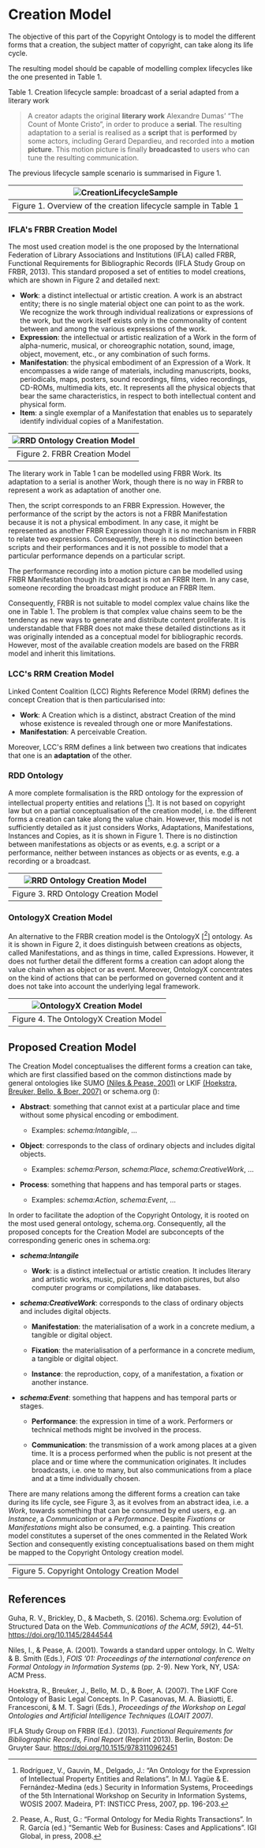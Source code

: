 Creation Model
==============

The objective of this part of the Copyright Ontology is to model the different forms that a creation, the subject matter of copyright, can take along its life cycle.

The resulting model should be capable of modelling complex lifecycles like the one presented in Table 1.

Table 1. Creation lifecycle sample: broadcast of a serial adapted from a literary work

> A creator adapts the original **literary work** Alexandre Dumas’ “The Count of Monte Cristo”, in order to produce a **serial**. 
> The resulting adaptation to a serial is realised as a **script** that is **performed** by some actors, including Gerard Depardieu, and recorded into a **motion picture**. 
> This motion picture is finally **broadcasted** to users who can tune the resulting communication.

The previous lifecycle sample scenario is summarised in Figure 1.

| ![CreationLifecycleSample](http://www.plantuml.com/plantuml/svg/FScn4S8m3030LM01gq-R5YecS1J5rY5RFbawBanFAjh_EtUKs2bCRjLzp0N0yYSLzXfRJ3BKxjGzeJQmobzj_0RKSHgNwbSgj3oT35QZxApzgJi975p2QFxrmGUj9mgzSXj2QKIJ7m00) |
| :--------------------------------------: |
| Figure 1. Overview of the creation lifecycle sample in Table 1 |

### IFLA's FRBR Creation Model

The most used creation model is the one proposed by the International Federation of Library Associations and Institutions (IFLA) called FRBR, Functional Requirements for Bibliographic Records (IFLA Study Group on FRBR, 2013). This standard proposed a set of entities to model creations, which are shown in Figure 2 and detailed next: 

- **Work**: a distinct intellectual or artistic creation. A work is an abstract entity; there is no single material object one can point to as the work. We recognize the work through individual realizations or expressions of the work, but the work itself exists only in the commonality of content between and among the various expressions of the work.
- **Expression**: the intellectual or artistic realization of a Work in the form of alpha-numeric, musical, or choreographic notation, sound, image, object, movement, etc., or any combination of such forms.
- **Manifestation**: the physical embodiment of an Expression of a Work. It encompasses a wide range of materials, including manuscripts, books, periodicals, maps, posters, sound recordings, films, video recordings, CD-ROMs, multimedia kits, etc. It represents all the physical objects that bear the same characteristics, in respect to both intellectual content and physical form.
- **Item**: a single exemplar of a Manifestation that enables us to separately identify individual copies of a Manifestation.

| ![RRD Ontology Creation Model](http://www.plantuml.com/plantuml/svg/LSan3iCW3030hwGF2DuxfbAtBFo04XUi04R6LjIyFbbxwpsenM8RcfGfg_Rn191mk4IQxMC39N9JREeYLv1C9rVQ8NB_2QMiTpBKC1G5Ne91YTlA6nRuKZB10M-_-FclNBTQBW00) |
| :--------------------------------------: |
|      Figure 2. FRBR Creation Model       |

The literary work in Table 1 can be modelled using FRBR Work. Its adaptation to a serial is another Work, though there is no way in FRBR to represent a work as adaptation of another one. 

Then, the script corresponds to an FRBR Expression. However, the performance of the script by the actors is not a FRBR Manifestation because it is not a physical embodiment. In any case, it might be represented as another FRBR Expression though it is no mechanism in FRBR to relate two expressions. Consequently, there is no distinction between scripts and their performances and it is not possible to model that a particular performance depends on a particular script.

The performance recording into a motion picture can be modelled using FRBR Manifestation though its broadcast is not an FRBR Item. In any case, someone recording the broadcast might produce an FRBR Item.

Consequently, FRBR is not suitable to model complex value chains like the one in Table 1. The problem is that complex value chains seem to be the tendency as new ways to generate and distribute content proliferate. It is understandable that FRBR does not make these detailed distinctions as it was originally intended as a conceptual model for bibliographic records. However, most of the available creation models are based on the FRBR model and inherit this limitations.

### LCC's RRM Creation Model

Linked Content Coalition (LCC) Rights Reference Model (RRM) defines the concept Creation that is then particularised into:

* **Work**: A Creation which is a distinct, abstract Creation of the mind whose existence is revealed through one or more Manifestations.
* **Manifestation**: A perceivable Creation.

Moreover, LCC's RRM defines a link between two creations that indicates that one is an **adaptation** of the other.

### RDD Ontology

A more complete formalisation is the RRD ontology for the expression of
intellectual property entities and relations \[[^17]\]. It is not based
on copyright law but on a partial conceptualisation of the creation
model, i.e. the different forms a creation can take along the value
chain. However, this model is not sufficiently detailed as it just
considers Works, Adaptations, Manifestations, Instances and Copies, as
it is shown in Figure 1. There is no distinction between manifestations
as objects or as events, e.g. a script or a performance, neither between
instances as objects or as events, e.g. a recording or a broadcast.

| ![RRD Ontology Creation Model](http://www.plantuml.com/plantuml/svg/LSen3iCW3030hwGF2Dwx9cjKgJ-Wn0KhW96n5JMl3sldkmVLa6r7apmbrTQV0E9F5qcJVQoZ1AwALLtW0fBeua8716u_ePXq84FnNL5W4VHAN3VUCSENeWbsUA_hQwJvJrspacy0) |
| :--------------------------------------: |
|  Figure 3. RRD Ontology Creation Model   |

### OntologyX Creation Model

An alternative to the FRBR creation model is the OntologyX \[[^19]\]
ontology. As it is shown in Figure 2, it does distinguish between
creations as objects, called Manifestations, and as things in time,
called Expressions. However, it does not further detail the different
forms a creation can adopt along the value chain when as object or as
event. Moreover, OntologyX concentrates on the kind of actions that can
be performed on governed content and it does not take into account the
underlying legal framework.

| ![OntologyX Creation Model](http://www.plantuml.com/plantuml/svg/LSen3eCm3030hvG7DDwxCgEkh6amYLKdZXnRYBw-hCnt4xN4lg4hFufP7oy0ZKV8PCK_Fb2JDCDc8Ka5BVIJIbz8qa-bNEn2WHg7eSAi68saBR8XmqxP5GUyhy6Ip_Lvyz2zyXy0) |
| :--------------------------------------: |
|  Figure 4. The OntologyX Creation Model  |

## Proposed Creation Model

The Creation Model conceptualises the different forms a creation can take, which are first classified based on the common distinctions made by general ontologies like SUMO [(Niles & Pease, 2001)](#References) or LKIF [(Hoekstra, Breuker, Bello, & Boer, 2007)](#References) or schema.org ():

- **Abstract**: something that cannot exist at a particular place and time without some physical encoding or embodiment.
  - Examples: *schema:Intangible*, ...

- **Object**: corresponds to the class of ordinary objects and includes digital objects.

  - Examples: *schema:Person*, *schema:Place*, *schema:CreativeWork*, ...

- **Process**: something that happens and has temporal parts or stages.

  - Examples: *schema:Action*, *schema:Event*, ...



In order to facilitate the adoption of the Copyright Ontology, it is rooted on the most used general ontology, schema.org. Consequently, all the proposed concepts for the Creation Model are subconcepts of the corresponding generic ones in schema.org:


- ***schema:Intangile***
  - **Work**: is a distinct intellectual or artistic creation. It includes literary and artistic works, music, pictures and motion pictures, but also computer programs or compilations, like databases.
- ***schema:CreativeWork***: corresponds to the class of ordinary objects and includes digital objects.

    -   **Manifestation**: the materialisation of a work in a concrete medium, a tangible or digital object.

    -   **Fixation**: the materialisation of a performance in a concrete medium, a tangible or digital object.

    -   **Instance**: the reproduction, copy, of a manifestation, a fixation or another instance.
- ***schema:Event***: something that happens and has temporal parts or stages.

    -   **Performance**: the expression in time of a work. Performers or technical methods might be involved in the process.

    -   **Communication**: the transmission of a work among places at a given time. It is a process performed when the public is not present at the place and or time where the communication originates. It includes broadcasts, i.e. one to many, but also communications from a place and at a time individually chosen.

There are many relations among the different forms a creation can take
during its life cycle, see Figure 3, as it evolves from an abstract
idea, i.e. a *Work*, towards something that can be consumed by end
users, e.g. an *Instance*, a *Communication* or a *Performance*. Despite
*Fixations* or *Manifestations* might also be consumed, e.g. a painting.
This creation model constitutes a superset of the ones commented in the
Related Work Section and consequently existing conceptualisations based
on them might be mapped to the Copyright Ontology creation model.

|                                          |
| :--------------------------------------: |
| Figure 5. Copyright Ontology Creation Model |

References
----------

Guha, R. V., Brickley, D., & Macbeth, S. (2016). Schema.org: Evolution of Structured Data on the Web. *Communications of the ACM*, *59*(2), 44–51. https://doi.org/10.1145/2844544

Niles, I., & Pease, A. (2001). Towards a standard upper ontology. 
In C. Welty & B. Smith (Eds.), *FOIS ’01: Proceedings of the international conference on Formal Ontology in Information Systems* (pp. 2-9). New York, NY, USA: ACM Press.

Hoekstra, R., Breuker, J., Bello, M. D., & Boer, A. (2007). The LKIF Core Ontology of Basic Legal Concepts. 
In P. Casanovas, M. A. Biasiotti, E. Francesconi, & M. T. Sagri (Eds.), *Proceedings of the Workshop on Legal Ontologies and Artificial Intelligence Techniques (LOAIT 2007)*.

IFLA Study Group on FRBR (Ed.). (2013). *Functional Requirements for Bibliographic Records, Final Report* (Reprint 2013). Berlin, Boston: De Gruyter Saur. https://doi.org/10.1515/9783110962451


[^17]: Rodríguez, V., Gauvin, M., Delgado, J.: “An Ontology for the Expression of Intellectual Property Entities and Relations”. In M.I. Yagüe & E. Fernández-Medina (eds.) Security in Information Systems, Proceedings of the 5th International Workshop on Security in Information Systems, WOSIS 2007. Madeira, PT: INSTICC Press, 2007, pp. 196-203.

[^19]: Pease, A., Rust, G.: “Formal Ontology for Media Rights Transactions”. In R. García (ed.) “Semantic Web for Business: Cases and Applications”. IGI Global, in press, 2008.

[^26]: \[\] McGuinness, D.L., van Harmelen, F.: “OWL Web Ontology Language Overview”; W3C Recommendation 10 February 2004. http://www.w3.org/TR/owl-features




